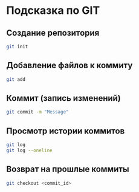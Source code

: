 # Подсказка по GIT
## Создание репозитория

```sh
git init
```
##  Добавление файлов к коммиту
```sh
git add
```
##  Коммит (запись изменений)
```sh
git commit -m "Message"
```
##  Просмотр истории коммитов
```sh
git log
git log --oneline
```

## Возврат на прошлые коммиты
```sh
git checkout <commit_id>
```
